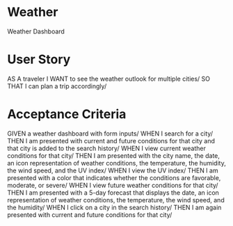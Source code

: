 # Weather
Weather Dashboard

# User Story

AS A traveler
  I WANT to see the weather outlook for multiple cities/
  SO THAT I can plan a trip accordingly/

# Acceptance Criteria

  GIVEN a weather dashboard with form inputs/
  WHEN I search for a city/
  THEN I am presented with current and future conditions for that city and that city is added to the search history/
  WHEN I view current weather conditions for that city/
  THEN I am presented with the city name, the date, an icon representation of weather conditions, the temperature, the humidity, the wind speed, and the UV index/
  WHEN I view the UV index/
  THEN I am presented with a color that indicates whether the conditions are favorable, moderate, or severe/
  WHEN I view future weather conditions for that city/
  THEN I am presented with a 5-day forecast that displays the date, an icon representation of weather conditions, the temperature, the wind speed, and the humidity/
  WHEN I click on a city in the search history/
  THEN I am again presented with current and future conditions for that city/
